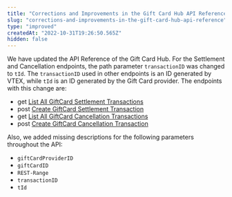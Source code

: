 ```yaml
---
title: "Corrections and Improvements in the Gift Card Hub API Reference"
slug: "corrections-and-improvements-in-the-gift-card-hub-api-reference"
type: "improved"
createdAt: "2022-10-31T19:26:50.565Z"
hidden: false
---
```

We have updated the API Reference of the Gift Card Hub. For the Settlement and Cancellation endpoints, the path parameter `transactionID` was changed to `tId`. The `transactionID` used in other endpoints is an ID generated by VTEX, while `tId` is an ID generated by the Gift Card provider. The endpoints with this change are:

* <span class="APIMethod APIMethod_fixedWidth APIMethod_get">get</span> [List All GiftCard Settlement Transactions](https://developers.vtex.com/vtex-rest-api/reference/listallgiftcardsettlementtransactions)
* <span class="APIMethod APIMethod_fixedWidth APIMethod_post">post</span> [Create GiftCard Settlement Transaction](https://developers.vtex.com/vtex-rest-api/reference/creategiftcardsettlementtransaction)
* <span class="APIMethod APIMethod_fixedWidth APIMethod_get">get</span> [List All GiftCard Cancellation Transactions](https://developers.vtex.com/vtex-rest-api/reference/listallgiftcardcancellationtransactions)
* <span class="APIMethod APIMethod_fixedWidth APIMethod_post">post</span> [Create GiftCard Cancellation Transaction](https://developers.vtex.com/vtex-rest-api/reference/creategiftcardcancellationtransaction)

Also, we added missing descriptions for the following parameters throughout the API:

* `giftCardProviderID`
* `giftCardID`
* `REST-Range`
* `transactionID`
* `tId`
